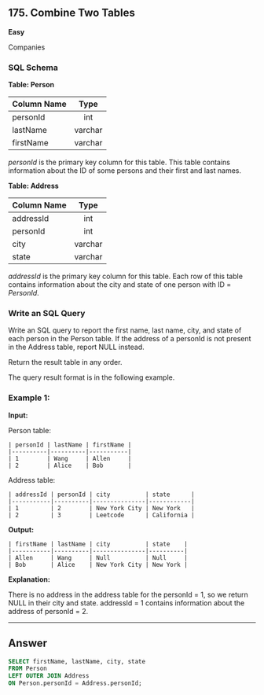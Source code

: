 
## 175. Combine Two Tables

**Easy**

Companies

### SQL Schema

**Table: Person**

| Column Name | Type     |
|-------------|:--------:|
| personId    | int      |
| lastName    | varchar  |
| firstName   | varchar  |

*personId* is the primary key column for this table.
This table contains information about the ID of some persons and their first and last names.

**Table: Address**

| Column Name | Type    |
|-------------|:-------:|
| addressId   | int     |
| personId    | int     |
| city        | varchar |
| state       | varchar |

*addressId* is the primary key column for this table.
Each row of this table contains information about the city and state of one person with ID = *PersonId*.

### Write an SQL Query

Write an SQL query to report the first name, last name, city, and state of each person in the Person table. If the address of a personId is not present in the Address table, report NULL instead.

Return the result table in any order.

The query result format is in the following example.

### Example 1:

**Input:**

Person table:
```
| personId | lastName | firstName |
|----------|----------|-----------|
| 1        | Wang     | Allen     |
| 2        | Alice    | Bob       |
```

Address table:
```
| addressId | personId | city          | state      |
|-----------|----------|---------------|------------|
| 1         | 2        | New York City | New York   |
| 2         | 3        | Leetcode      | California |
```

**Output:**

```
| firstName | lastName | city          | state    |
|-----------|----------|---------------|----------|
| Allen     | Wang     | Null          | Null     |
| Bob       | Alice    | New York City | New York |
```

**Explanation:**

There is no address in the address table for the personId = 1, so we return NULL in their city and state.
addressId = 1 contains information about the address of personId = 2.

___

## Answer
```sql
SELECT firstName, lastName, city, state
FROM Person 
LEFT OUTER JOIN Address
ON Person.personId = Address.personId;
```
